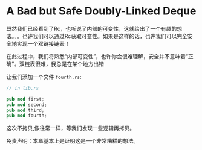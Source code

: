 # A Bad but Safe Doubly-Linked Deque



既然我们已经看到了Rc，也听说了内部的可变性，这就给出了一个有趣的想法。。。也许我们可以通过Rc获取可变性。如果是这样的话，也许我们可以完全安全地实现一个双链接链表！

在此过程中，我们将熟悉“内部可变性”，也许你会很难理解，安全并不意味着“正确”。双链表很难，我总是在某个地方出错

让我们添加一个文件 `fourth.rs`:

```rust ,ignore
// in lib.rs

pub mod first;
pub mod second;
pub mod third;
pub mod fourth;
```

这次不拷贝,像往常一样，等我们发现一些逻辑再拷贝。

免责声明：本章基本上是证明这是一个非常糟糕的想法。